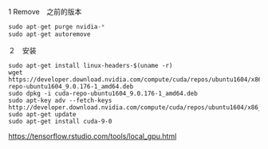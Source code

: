 1 Remove　之前的版本
```python
sudo apt-get purge nvidia-*
sudo apt-get autoremove
```
２　安装
```
sudo apt-get install linux-headers-$(uname -r)
wget https://developer.download.nvidia.com/compute/cuda/repos/ubuntu1604/x86_64/cuda-repo-ubuntu1604_9.0.176-1_amd64.deb
sudo dpkg -i cuda-repo-ubuntu1604_9.0.176-1_amd64.deb
sudo apt-key adv --fetch-keys http://developer.download.nvidia.com/compute/cuda/repos/ubuntu1604/x86_64/7fa2af80.pub
sudo apt-get update
sudo apt-get install cuda-9-0
```


https://tensorflow.rstudio.com/tools/local_gpu.html
